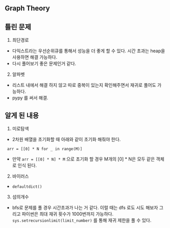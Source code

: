 ## Graph Theory

## 틀린 문제
1. 최단경로
  - 다익스트라는 우선순위큐를 통해서 성능을 더 좋게 할 수 있다. 
    시간 초과는 heap을 사용하면 해결 가능하다.
  - 다시 풀어보기 좋은 문제인거 같다.

2. 알파벳
  - 리스트 내에서 해결 하지 않고 따로 중복이 있는지 확인해주면서 재귀로 풀어도 가능하다.
  - pypy 를 써서 해결.
  
## 알게 된 내용
1. 미로탐색
  - 2차원 배열을 초기화할 때 아래와 같이 초기화 해줘야 한다.
 ```  
  arr = [[0] * N for _ in range(M)]
  ```
  - 만약 `arr = [[0] * N] * M` 으로 초기화 할 경우 M개의 [0] * N은 모두 같은 객체로 인식 된다.
  
2. 바이러스
  - `defaultdict()`

3. 섬의개수
  - bfs로 문제를 풀 경우 시간초과가 나는 거 같다. 이럴 때는 dfs 로도 시도 해보자
    그리고 파이썬은 최대 재귀 횟수가 1000번까지 가능하다. `sys.setrecursionlimit(limit_number)`
    를 통해 재귀 제한을 풀 수 있다.